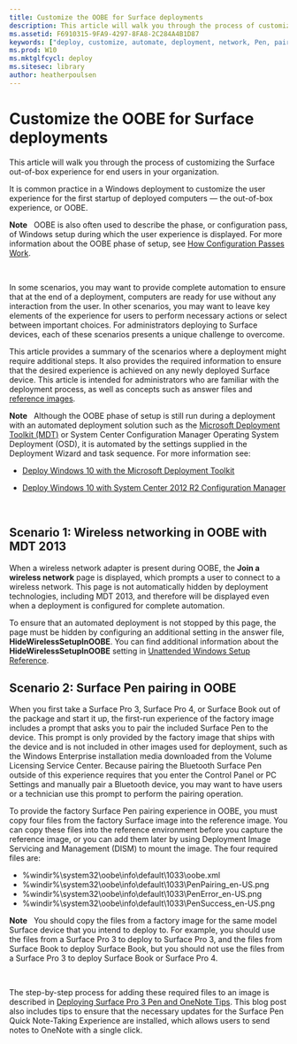 ```yaml
---
title: Customize the OOBE for Surface deployments
description: This article will walk you through the process of customizing the Surface out-of-box experience for end users in your organization.
ms.assetid: F6910315-9FA9-4297-8FA8-2C284A4B1D87
keywords: ["deploy, customize, automate, deployment, network, Pen, pair, boot"]
ms.prod: W10
ms.mktglfcycl: deploy
ms.sitesec: library
author: heatherpoulsen
---
```


# Customize the OOBE for Surface deployments


This article will walk you through the process of customizing the Surface out-of-box experience for end users in your organization.

It is common practice in a Windows deployment to customize the user experience for the first startup of deployed computers — the out-of-box experience, or OOBE.

**Note**  
OOBE is also often used to describe the phase, or configuration pass, of Windows setup during which the user experience is displayed. For more information about the OOBE phase of setup, see [How Configuration Passes Work](../p_adk_online/how-configuration-passes-work-win8.md).

 

In some scenarios, you may want to provide complete automation to ensure that at the end of a deployment, computers are ready for use without any interaction from the user. In other scenarios, you may want to leave key elements of the experience for users to perform necessary actions or select between important choices. For administrators deploying to Surface devices, each of these scenarios presents a unique challenge to overcome.

This article provides a summary of the scenarios where a deployment might require additional steps. It also provides the required information to ensure that the desired experience is achieved on any newly deployed Surface device. This article is intended for administrators who are familiar with the deployment process, as well as concepts such as answer files and [reference images](http://go.microsoft.com/fwlink/p/?LinkID=618042).

**Note**  
Although the OOBE phase of setup is still run during a deployment with an automated deployment solution such as the [Microsoft Deployment Toolkit (MDT)](http://go.microsoft.com/fwlink/p/?LinkId=618117) or System Center Configuration Manager Operating System Deployment (OSD), it is automated by the settings supplied in the Deployment Wizard and task sequence. For more information see:

-   [Deploy Windows 10 with the Microsoft Deployment Toolkit](../deploy/deploy-windows-81-with-the-microsoft-deployment-toolkit.md)

-   [Deploy Windows 10 with System Center 2012 R2 Configuration Manager](../deploy/deploy-windows-81-with-system-center-2012-r2-configuration-manager.md)

 

## Scenario 1: Wireless networking in OOBE with MDT 2013


When a wireless network adapter is present during OOBE, the **Join a wireless network** page is displayed, which prompts a user to connect to a wireless network. This page is not automatically hidden by deployment technologies, including MDT 2013, and therefore will be displayed even when a deployment is configured for complete automation.

To ensure that an automated deployment is not stopped by this page, the page must be hidden by configuring an additional setting in the answer file, **HideWirelessSetupInOOBE**. You can find additional information about the **HideWirelessSetupInOOBE** setting in [Unattended Windows Setup Reference](http://go.microsoft.com/fwlink/p/?LinkID=618044).

## Scenario 2: Surface Pen pairing in OOBE


When you first take a Surface Pro 3, Surface Pro 4, or Surface Book out of the package and start it up, the first-run experience of the factory image includes a prompt that asks you to pair the included Surface Pen to the device. This prompt is only provided by the factory image that ships with the device and is not included in other images used for deployment, such as the Windows Enterprise installation media downloaded from the Volume Licensing Service Center. Because pairing the Bluetooth Surface Pen outside of this experience requires that you enter the Control Panel or PC Settings and manually pair a Bluetooth device, you may want to have users or a technician use this prompt to perform the pairing operation.

To provide the factory Surface Pen pairing experience in OOBE, you must copy four files from the factory Surface image into the reference image. You can copy these files into the reference environment before you capture the reference image, or you can add them later by using Deployment Image Servicing and Management (DISM) to mount the image. The four required files are:

-   %windir%\\system32\\oobe\\info\\default\\1033\\oobe.xml
-   %windir%\\system32\\oobe\\info\\default\\1033\\PenPairing\_en-US.png
-   %windir%\\system32\\oobe\\info\\default\\1033\\PenError\_en-US.png
-   %windir%\\system32\\oobe\\info\\default\\1033\\PenSuccess\_en-US.png

**Note**  
You should copy the files from a factory image for the same model Surface device that you intend to deploy to. For example, you should use the files from a Surface Pro 3 to deploy to Surface Pro 3, and the files from Surface Book to deploy Surface Book, but you should not use the files from a Surface Pro 3 to deploy Surface Book or Surface Pro 4.

 

The step-by-step process for adding these required files to an image is described in [Deploying Surface Pro 3 Pen and OneNote Tips](http://go.microsoft.com/fwlink/p/?LinkID=618045). This blog post also includes tips to ensure that the necessary updates for the Surface Pen Quick Note-Taking Experience are installed, which allows users to send notes to OneNote with a single click.

 

 






